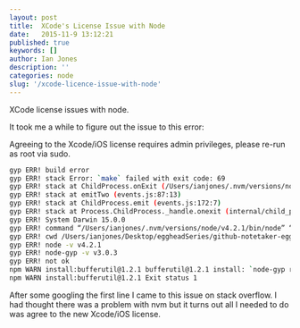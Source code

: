 ```yaml
---
layout: post
title:  XCode's License Issue with Node
date:   2015-11-9 13:12:21
published: true
keywords: []
author: Ian Jones
description: ''
categories: node
slug: '/xcode-licence-issue-with-node'
---
```


XCode license issues with node.

It took me a while to figure out the issue to this error:

Agreeing to the Xcode/iOS license requires admin privileges, please re-run as root via sudo.

```bash
gyp ERR! build error 
gyp ERR! stack Error: `make` failed with exit code: 69
gyp ERR! stack at ChildProcess.onExit (/Users/ianjones/.nvm/versions/node/v4.2.1/lib/node_modules/npm/node_modules/node-gyp/lib/build.js:270:23)
gyp ERR! stack at emitTwo (events.js:87:13)
gyp ERR! stack at ChildProcess.emit (events.js:172:7)
gyp ERR! stack at Process.ChildProcess._handle.onexit (internal/child_process.js:200:12)
gyp ERR! System Darwin 15.0.0
gyp ERR! command “/Users/ianjones/.nvm/versions/node/v4.2.1/bin/node” “/Users/ianjones/.nvm/versions/node/v4.2.1/lib/node_modules/npm/node_modules/node-gyp/bin/node-gyp.js” “rebuild”
gyp ERR! cwd /Users/ianjones/Desktop/eggheadSeries/github-notetaker-egghead/node_modules/bufferutil
gyp ERR! node -v v4.2.1
gyp ERR! node-gyp -v v3.0.3
gyp ERR! not ok 
npm WARN install:bufferutil@1.2.1 bufferutil@1.2.1 install: `node-gyp rebuild`
npm WARN install:bufferutil@1.2.1 Exit status 1
```

After some googling the first line I came to this issue on stack overflow. I had thought there was a problem with nvm but it turns out all I needed to do was agree to the new Xcode/iOS license.
